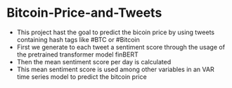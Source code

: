 # Bitcoin-Price-and-Tweets
- This project hast the goal to predict the bicoin price by using tweets containing hash tags like #BTC or #Bitcoin
- First we generate to each tweet a sentiment score through the usage of the pretrained transformer model finBERT
- Then the mean sentiment score per day is calculated
- This mean sentiment score is used among other variables in an VAR time series model to predict the bitcoin price
